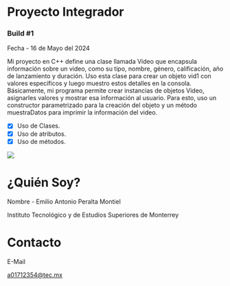 # Proyecto Integrador

### Build #1

Fecha - 16 de Mayo del 2024

Mi proyecto en C++ define una clase llamada Video que encapsula información sobre un video, como su tipo, nombre, género, calificación, año de lanzamiento y duración. Uso esta clase para crear un objeto vid1 con valores específicos y luego muestro estos detalles en la consola. Básicamente, mi programa permite crear instancias de objetos Video, asignarles valores y mostrar esa información al usuario. Para esto, uso un constructor parametrizado para la creación del objeto y un método muestraDatos para imprimir la información del video.

- [x] Uso de Clases.
- [x] Uso de atributos.
- [x] Uso de métodos.

![](Imágenes/Clase-Video-1.png)

# ¿Quién Soy?

Nombre - Emilio Antonio Peralta Montiel

Instituto Tecnológico y de Estudios Superiores de Monterrey

# Contacto

E-Mail 

a01712354@tec.mx
